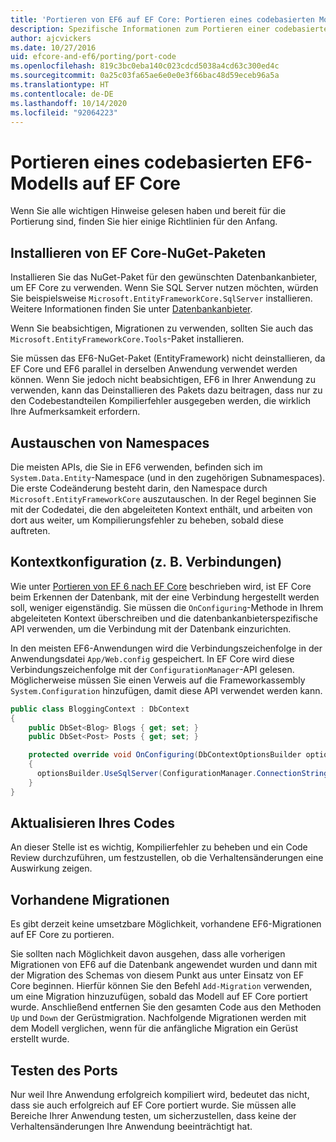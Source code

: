 ```yaml
---
title: 'Portieren von EF6 auf EF Core: Portieren eines codebasierten Modells'
description: Spezifische Informationen zum Portieren einer codebasierten Entity Framework 6-Modellanwendung zu Entity Framework Core
author: ajcvickers
ms.date: 10/27/2016
uid: efcore-and-ef6/porting/port-code
ms.openlocfilehash: 819c3bc0eba140c023cdcd5038a4cd63c300ed4c
ms.sourcegitcommit: 0a25c03fa65ae6e0e0e3f66bac48d59eceb96a5a
ms.translationtype: HT
ms.contentlocale: de-DE
ms.lasthandoff: 10/14/2020
ms.locfileid: "92064223"
---
```

# <a name="porting-an-ef6-code-based-model-to-ef-core"></a>Portieren eines codebasierten EF6-Modells auf EF Core

Wenn Sie alle wichtigen Hinweise gelesen haben und bereit für die Portierung sind, finden Sie hier einige Richtlinien für den Anfang.

## <a name="install-ef-core-nuget-packages"></a>Installieren von EF Core-NuGet-Paketen

Installieren Sie das NuGet-Paket für den gewünschten Datenbankanbieter, um EF Core zu verwenden. Wenn Sie SQL Server nutzen möchten, würden Sie beispielsweise `Microsoft.EntityFrameworkCore.SqlServer` installieren. Weitere Informationen finden Sie unter [Datenbankanbieter](xref:core/providers/index).

Wenn Sie beabsichtigen, Migrationen zu verwenden, sollten Sie auch das `Microsoft.EntityFrameworkCore.Tools`-Paket installieren.

Sie müssen das EF6-NuGet-Paket (EntityFramework) nicht deinstallieren, da EF Core und EF6 parallel in derselben Anwendung verwendet werden können. Wenn Sie jedoch nicht beabsichtigen, EF6 in Ihrer Anwendung zu verwenden, kann das Deinstallieren des Pakets dazu beitragen, dass nur zu den Codebestandteilen Kompilierfehler ausgegeben werden, die wirklich Ihre Aufmerksamkeit erfordern.

## <a name="swap-namespaces"></a>Austauschen von Namespaces

Die meisten APIs, die Sie in EF6 verwenden, befinden sich im `System.Data.Entity`-Namespace (und in den zugehörigen Subnamespaces). Die erste Codeänderung besteht darin, den Namespace durch `Microsoft.EntityFrameworkCore` auszutauschen. In der Regel beginnen Sie mit der Codedatei, die den abgeleiteten Kontext enthält, und arbeiten von dort aus weiter, um Kompilierungsfehler zu beheben, sobald diese auftreten.

## <a name="context-configuration-connection-etc"></a>Kontextkonfiguration (z. B. Verbindungen)

Wie unter [Portieren von EF 6 nach EF Core](xref:efcore-and-ef6/porting/index) beschrieben wird, ist EF Core beim Erkennen der Datenbank, mit der eine Verbindung hergestellt werden soll, weniger eigenständig. Sie müssen die `OnConfiguring`-Methode in Ihrem abgeleiteten Kontext überschreiben und die datenbankanbieterspezifische API verwenden, um die Verbindung mit der Datenbank einzurichten.

In den meisten EF6-Anwendungen wird die Verbindungszeichenfolge in der Anwendungsdatei `App/Web.config` gespeichert. In EF Core wird diese Verbindungszeichenfolge mit der `ConfigurationManager`-API gelesen. Möglicherweise müssen Sie einen Verweis auf die Frameworkassembly `System.Configuration` hinzufügen, damit diese API verwendet werden kann.

```csharp
public class BloggingContext : DbContext
{
    public DbSet<Blog> Blogs { get; set; }
    public DbSet<Post> Posts { get; set; }

    protected override void OnConfiguring(DbContextOptionsBuilder optionsBuilder)
    {
      optionsBuilder.UseSqlServer(ConfigurationManager.ConnectionStrings["BloggingDatabase"].ConnectionString);
    }
}
```

## <a name="update-your-code"></a>Aktualisieren Ihres Codes

An dieser Stelle ist es wichtig, Kompilierfehler zu beheben und ein Code Review durchzuführen, um festzustellen, ob die Verhaltensänderungen eine Auswirkung zeigen.

## <a name="existing-migrations"></a>Vorhandene Migrationen

Es gibt derzeit keine umsetzbare Möglichkeit, vorhandene EF6-Migrationen auf EF Core zu portieren.

Sie sollten nach Möglichkeit davon ausgehen, dass alle vorherigen Migrationen von EF6 auf die Datenbank angewendet wurden und dann mit der Migration des Schemas von diesem Punkt aus unter Einsatz von EF Core beginnen. Hierfür können Sie den Befehl `Add-Migration` verwenden, um eine Migration hinzuzufügen, sobald das Modell auf EF Core portiert wurde. Anschließend entfernen Sie den gesamten Code aus den Methoden `Up` und `Down` der Gerüstmigration. Nachfolgende Migrationen werden mit dem Modell verglichen, wenn für die anfängliche Migration ein Gerüst erstellt wurde.

## <a name="test-the-port"></a>Testen des Ports

Nur weil Ihre Anwendung erfolgreich kompiliert wird, bedeutet das nicht, dass sie auch erfolgreich auf EF Core portiert wurde. Sie müssen alle Bereiche Ihrer Anwendung testen, um sicherzustellen, dass keine der Verhaltensänderungen Ihre Anwendung beeinträchtigt hat.
